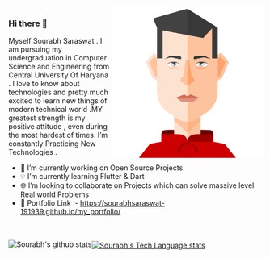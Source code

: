 <img src="https://github.com/SourabhSaraswat-191939/SourabhSaraswat-191939/blob/26343b0bbdc526a4e6a3844733ebebeade9f1c1e/sourabh_avatar.png" align="right" width="300">

### Hi there 👋

<!--
**SourabhSaraswat-191939/SourabhSaraswat-191939** is a ✨ _special_ ✨ repository because its `README.md` (this file) appears on your GitHub profile.

Here are some ideas to get you started:
-->
Myself Sourabh Saraswat . I am pursuing my undergraduation in Computer Science and Engineering from Central University Of Haryana . 
I love to know about technologies and pretty much excited to learn new things of modern technical world .MY greatest strength is my positive attitude , even during the most hardest of times.
I’m constantly Practicing New Technologies .

- 🔭 I’m currently working on Open Source Projects
- 💡 I’m currently learning Flutter & Dart
- 🌐 I’m looking to collaborate on Projects which can solve massive level Real world Problems
- 🔗 Portfolio Link :- https://sourabhsaraswat-191939.github.io/my_portfolio/

<!-- - 🤔 I’m looking for help with 
- 💬 Ask me about ... -->

<br><br>
<a href="https://github.com/SourabhSaraswat-191939/SourabhSaraswat-191939">
  <img align="left" src="https://github-readme-stats.anuraghazra1.vercel.app/api?username=SourabhSaraswat-191939&show_icons=true&include_all_commits=true&theme=material-palenight" alt="Sourabh's github stats" />
</a>
<a href="https://github.com/SourabhSaraswat-191939/SourabhSaraswat-191939">
  <img align="center" src="https://github-readme-stats.anuraghazra1.vercel.app/api/top-langs/?username=SourabhSaraswat-191939&layout=compact&theme=material-palenight" alt="Sourabh's Tech Language stats" />
</a>
